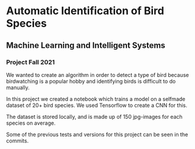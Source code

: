 # Automatic Identification of Bird Species
## Machine Learning and Intelligent Systems
### Project Fall 2021
We wanted to create an algorithm in order to detect a type of bird because birdwatching is a popular hobby and identifying birds is difficult to do manually. 

In this project we created a notebook which trains a model on a selfmade dataset of 20+ bird species. We used Tensorflow to create  a CNN for this.

The dataset is stored locally, and is made up of 150 jpg-images for each species on average. 

Some of the previous tests and versions for this project can be seen in the commits.